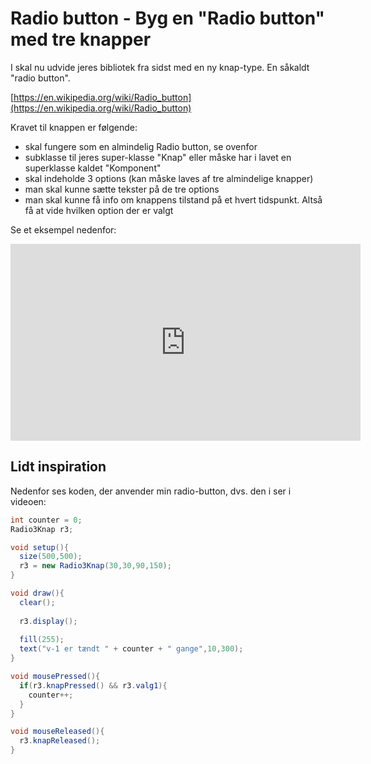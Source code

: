 # Radio button - Byg en "Radio button" med tre knapper

I skal nu udvide jeres bibliotek fra sidst med en ny knap-type. En såkaldt "radio button".

[https://en.wikipedia.org/wiki/Radio_button](https://en.wikipedia.org/wiki/Radio_button)

Kravet til knappen er følgende:

- skal fungere som en almindelig Radio button, se ovenfor
- subklasse til jeres super-klasse "Knap" eller måske har i lavet en superklasse kaldet "Komponent"
- skal indeholde 3 options (kan måske laves af tre almindelige knapper)
- man skal kunne sætte tekster på de tre options
- man skal kunne få info om knappens tilstand på et hvert tidspunkt. Altså få at vide hvilken option der er valgt

Se et eksempel nedenfor:

<iframe width="560" height="315" src="https://www.youtube.com/embed/Ct2pNKVozhw?rel=0" title="YouTube video player" frameborder="0" allow="accelerometer; autoplay; clipboard-write; encrypted-media; gyroscope; picture-in-picture" allowfullscreen></iframe>

## Lidt inspiration

Nedenfor ses koden, der anvender min radio-button, dvs. den i ser i videoen:

```java
int counter = 0;
Radio3Knap r3;

void setup(){
  size(500,500);
  r3 = new Radio3Knap(30,30,90,150);
}

void draw(){
  clear();
  
  r3.display();
  
  fill(255);
  text("v-1 er tændt " + counter + " gange",10,300);
}

void mousePressed(){
  if(r3.knapPressed() && r3.valg1){
    counter++;  
  }  
}

void mouseReleased(){
  r3.knapReleased();
}


````

